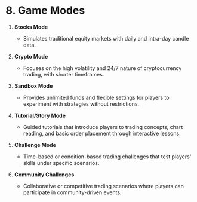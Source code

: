 # 8. Game Modes

1. **Stocks Mode**
   - Simulates traditional equity markets with daily and intra-day candle data.

2. **Crypto Mode**
   - Focuses on the high volatility and 24/7 nature of cryptocurrency trading, with shorter timeframes.

3. **Sandbox Mode**
   - Provides unlimited funds and flexible settings for players to experiment with strategies without restrictions.

4. **Tutorial/Story Mode**
   - Guided tutorials that introduce players to trading concepts, chart reading, and basic order placement through interactive lessons.

5. **Challenge Mode**
   - Time-based or condition-based trading challenges that test players' skills under specific scenarios.

6. **Community Challenges**
   - Collaborative or competitive trading scenarios where players can participate in community-driven events.
